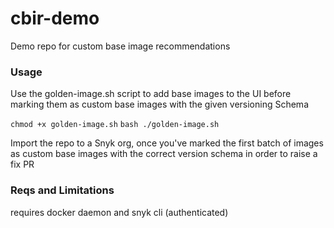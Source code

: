 # cbir-demo
Demo repo for custom base image recommendations

### Usage

Use the golden-image.sh script to add base images to the UI before marking them as custom base images with the given versioning Schema

`chmod +x golden-image.sh`
`bash ./golden-image.sh`

Import the repo to a Snyk org, once you've marked the first batch of images as custom base images with the correct version schema in order to raise a fix PR

### Reqs and Limitations

requires docker daemon and snyk cli (authenticated)
